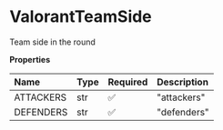 # ValorantTeamSide

Team side in the round

**Properties**

| Name      | Type | Required | Description |
| :-------- | :--- | :------- | :---------- |
| ATTACKERS | str  | ✅       | "attackers" |
| DEFENDERS | str  | ✅       | "defenders" |
